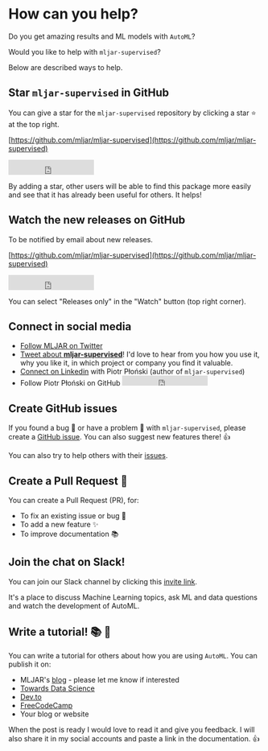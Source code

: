 # How can you help?

Do you get amazing results and ML models with `AutoML`? 

Would you like to help with `mljar-supervised`?

Below are described ways to help.


## Star `mljar-supervised` in GitHub

You can give a star for the `mljar-supervised` repository by clicking a star :star: at the top right.

[https://github.com/mljar/mljar-supervised](https://github.com/mljar/mljar-supervised) 

<iframe src="https://ghbtns.com/github-btn.html?user=mljar&repo=mljar-supervised&type=star&count=true&size=large" frameborder="0" scrolling="0" width="170" height="30" title="GitHub"></iframe>

By adding a star, other users will be able to find this package more easily and see that it has already been useful for others. It helps!

## Watch the new releases on GitHub

To be notified by email about new releases.

[https://github.com/mljar/mljar-supervised](https://github.com/mljar/mljar-supervised) 

<iframe src="https://ghbtns.com/github-btn.html?user=mljar&repo=mljar-supervised&type=watch&count=true&size=large&v=2" frameborder="0" scrolling="0" width="170" height="30" title="GitHub"></iframe>

You can select "Releases only" in the "Watch" button (top right corner).

## Connect in social media 

- [Follow MLJAR on Twitter](https://twitter.com/MLJARofficial)  
- <a href="https://twitter.com/compose/tweet?text=I'm loving mljar-supervised because... https://github.com/mljar/mljar-supervised cc @MLJARofficial" class="external-link" target="_blank">Tweet about **mljar-supervised**</a>! I'd love to hear from you how you use it, why you like it, in which project or company you find it valuable.
- [Connect on Linkedin](https://www.linkedin.com/in/piotr-plonski-mljar/) with Piotr Płoński (author of `mljar-supervised`)
- Follow Piotr Płoński on GitHub <iframe src="https://ghbtns.com/github-btn.html?user=pplonski&type=follow&count=true" frameborder="0" scrolling="0" width="170" height="20" title="GitHub"></iframe>

## Create GitHub issues

If you found a bug :bug: or have a problem :construction: with `mljar-supervised`, please create a [GitHub issue](https://github.com/mljar/mljar-supervised/issues/new). You can also suggest new features there! :+1:

You can also try to help others with their [issues](https://github.com/mljar/mljar-supervised/issues).

## Create a Pull Request :rocket:

You can create a Pull Request (PR), for:

* To fix an existing issue or bug :bug:
* To add a new feature :sparkles:
* To improve documentation :books:

## Join the chat on Slack!

You can join our Slack channel by clicking this [invite link](https://mljar-supervised.slack.com/join/shared_invite/zt-gkhfsvhw-H6LMKxxV5adeTmn9V7nbZw#/).

It's a place to discuss Machine Learning topics, ask ML and data questions and watch the development of AutoML.

## Write a tutorial! :books: :book:

You can write a tutorial for others about how you are using `AutoML`. You can publish it on:

- MLJAR's [blog](https://mljar.com/blog) - please let me know if interested
- [Towards Data Science](https://towardsdatascience.com/)
- [Dev.to](https://dev.to/)
- [FreeCodeCamp](https://www.freecodecamp.org)
- Your blog or website

When the post is ready I would love to read it and give you feedback. I will also share it in my social accounts and paste a link in the documentation. :+1:
